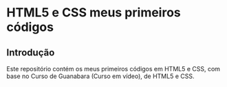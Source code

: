 # HTML5 e CSS meus primeiros códigos

##  Introdução
Este repositório contém os meus primeiros códigos em HTML5 e CSS, com base no Curso de Guanabara (Curso em vídeo), de HTML5 e CSS.